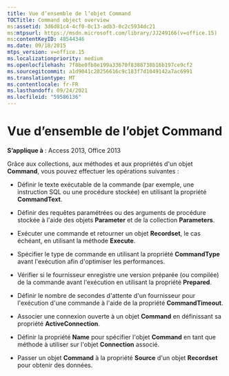 ```yaml
---
title: Vue d’ensemble de l’objet Command
TOCTitle: Command object overview
ms:assetid: 3d6d81c4-4cf0-0c13-adb3-0c2c5934dc21
ms:mtpsurl: https://msdn.microsoft.com/library/JJ249166(v=office.15)
ms:contentKeyID: 48544346
ms.date: 09/18/2015
mtps_version: v=office.15
ms.localizationpriority: medium
ms.openlocfilehash: 7f8be0fb8e199a33670f8388738b16b197ce9cf2
ms.sourcegitcommit: a1d9041c20256616c9c183f7d1049142a7ac6991
ms.translationtype: MT
ms.contentlocale: fr-FR
ms.lasthandoff: 09/24/2021
ms.locfileid: "59586136"
---
```

# <a name="command-object-overview"></a>Vue d’ensemble de l’objet Command

**S’applique à** : Access 2013, Office 2013

Grâce aux collections, aux méthodes et aux propriétés d'un objet **Command**, vous pouvez effectuer les opérations suivantes :

  - Définir le texte exécutable de la commande (par exemple, une instruction SQL ou une procédure stockée) en utilisant la propriété **CommandText**.

  - Définir des requêtes paramétrées ou des arguments de procédure stockée à l'aide des objets **Parameter** et de la collection **Parameters**.

  - Exécuter une commande et retourner un objet **Recordset**, le cas échéant, en utilisant la méthode **Execute**.

  - Spécifier le type de commande en utilisant la propriété **CommandType** avant l'exécution afin d'optimiser les performances.

  - Vérifier si le fournisseur enregistre une version préparée (ou compilée) de la commande avant l'exécution en utilisant la propriété **Prepared**.

  - Définir le nombre de secondes d'attente d'un fournisseur pour l'exécution d'une commande à l'aide de la propriété **CommandTimeout**.

  - Associer une connexion ouverte à un objet **Command** en définissant sa propriété **ActiveConnection**.

  - Définir la propriété **Name** pour spécifier l'objet **Command** en tant que méthode à utiliser sur l'objet **Connection** associé.

  - Passer un objet **Command** à la propriété **Source** d'un objet **Recordset** pour obtenir des données.

